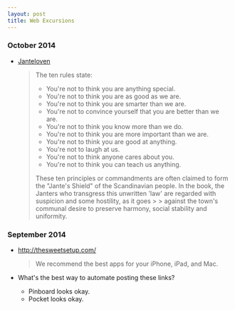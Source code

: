 ```yaml
---
layout: post
title: Web Excursions
---
```


### October 2014

- [Janteloven](http://en.wikipedia.org/wiki/Law_of_Jante)
  
  > The ten rules state:
  > 
  > - You're not to think you are anything special.
  > - You're not to think you are as good as we are.
  > - You're not to think you are smarter than we are.
  > - You're not to convince yourself that you are better than we are.
  > - You're not to think you know more than we do.
  > - You're not to think you are more important than we are.
  > - You're not to think you are good at anything.
  > - You're not to laugh at us.
  > - You're not to think anyone cares about you.
  > - You're not to think you can teach us anything.
  > 
  > These ten principles or commandments are often claimed to form the "Jante's Shield" of the Scandinavian people.
  > In the book, the Janters who transgress this unwritten 'law' are regarded with suspicion and some hostility, as it goes   >   > against the town's communal desire to preserve harmony, social stability and uniformity.


### September 2014

-   http://thesweetsetup.com/ 

    > We recommend the best apps for your iPhone, iPad, and Mac.

-   What's the best way to automate posting these links?
    
    - Pinboard looks okay. 
    - Pocket looks okay.


